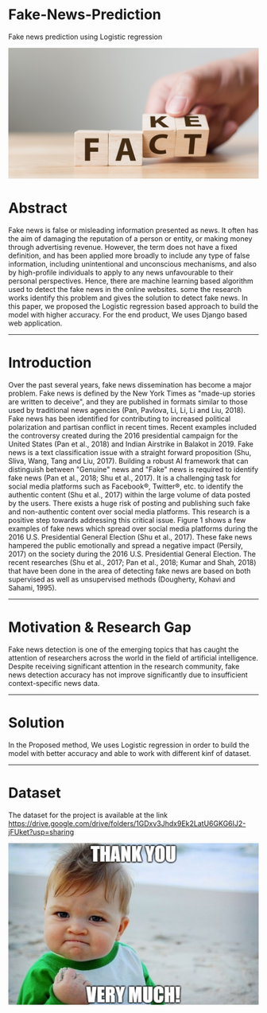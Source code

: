 # Fake-News-Prediction
Fake news prediction using Logistic regression 

![image](image/download.png)
# Abstract
Fake news is false or misleading information presented as news. It often has the aim of damaging the reputation of a person or entity, or making money through advertising revenue. However, the term does not have a fixed definition, and has been applied more broadly to include any type of false information, including unintentional and unconscious mechanisms, and also by high-profile individuals to apply to any news unfavourable to their personal perspectives. Hence, there are machine learning based algorithm used to detect the fake news in the online websites. some the research works identify this problem and gives the solution to detect fake news. In this paper, we proposed the Logistic regression based approach to build the model with higher accuracy. For the end product, We uses Django based web application.

---

# Introduction
Over the past several years, fake news dissemination has become a major problem. Fake news is defined by the New York Times as "made-up stories are written to deceive", and they are published in formats similar to those used by traditional news agencies (Pan, Pavlova, Li, Li, Li and Liu, 2018). Fake news has been identified for contributing to increased political polarization and partisan conflict in recent times. Recent examples included the controversy created during the 2016 presidential campaign for the United States (Pan et al., 2018) and Indian Airstrike in Balakot in 2019. Fake news is a text classification issue with a straight forward proposition (Shu, Sliva, Wang, Tang and Liu, 2017). Building a robust AI framework that can distinguish between "Genuine" news and "Fake" news is required to identify fake news (Pan et al., 2018; Shu et al., 2017). It is a challenging task for social media platforms such as Facebook®, Twitter®, etc. to identify the authentic content (Shu et al., 2017) within the large volume of data posted by the users. There exists a huge risk of posting and publishing such fake and non-authentic content over social media platforms. This research is a positive step towards addressing this critical issue. Figure 1 shows a few examples of fake news which spread over social media platforms during the 2016 U.S. Presidential General Election (Shu et al., 2017). These fake news hampered the public emotionally and spread a negative impact (Persily, 2017) on the society during the 2016 U.S. Presidential General Election. The recent researches (Shu et al., 2017; Pan et al., 2018; Kumar and Shah, 2018) that have been done in the area of detecting fake news are based on both supervised as well as unsupervised methods (Dougherty, Kohavi and Sahami, 1995).

---

# Motivation & Research Gap
Fake news detection is one of the emerging topics that has caught the attention of researchers across the world in the field of artificial intelligence. Despite receiving significant attention in the research community, fake news detection accuracy has not improve significantly due to insufficient context-specific news data.

---

# Solution
In the Proposed method, We uses Logistic regression in order to build the model with better accuracy and able to work with different kinf of dataset.

---

# Dataset

The dataset for the project is available at the link https://drive.google.com/drive/folders/1GDxv3Jhdx9Ek2LatU6GKG6IJ2-jFUket?usp=sharing








![image](image/alternative-ways-to-say-thank-you.jpg)
